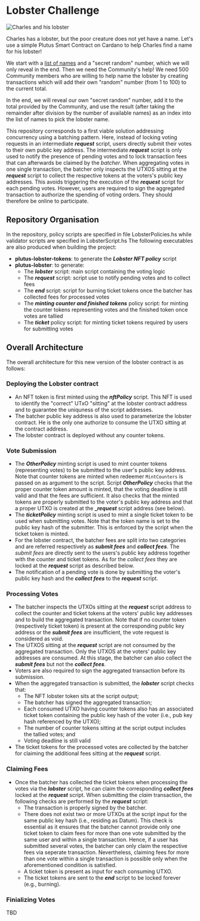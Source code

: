 # Lobster Challenge

![Charles and his lobster](lobster.jpg "Charles and his lobster")

Charles has a lobster, but the poor creature does not yet have a name.
Let's use a simple Plutus Smart Contract on Cardano to help Charles find a name for his lobster!

We start with a [list of names](names.md) and a "secret random" number, which we will only reveal in the end.
Then we need the Community's help! We need 500 Community members who are willing to help name the lobster by
creating transactions which will add their own "random" number (from 1 to 100) to the current total.

In the end, we will reveal our own "secret random" number, add it to the total provided by the Community,
and use the result (after taking the remainder after division by the number of available names) as an index
into the list of names to pick the lobster name.

This repository corresponds to a first viable solution addressing concurrency using a batching pattern.
Here, instead of locking voting requests in an intermediate **_request_** script, users directly submit their votes to their own public key address.
The intermediate **_request_** script is only used to notify the presence of pending votes and to lock transaction fees that can afterwards be claimed by the _batcher_. When aggregating votes in one single transaction, the batcher only inspects the UTXOS sitting at the **_request_** script to collect the respective tokens at the voters's public key addresses. This avoids triggering the execution of the **_request_** script for each pending votes.
However, users are required to sign the aggregated transaction to authorize the spending of voting orders. They should therefore be online to participate.

## Repository Organisation
In the repository, policy scripts are specified in file LobsterPolicies.hs while validator scripts are specified in LobsterScript.hs
The following executables are also produced when building the project:
 - **plutus-lobster-tokens**: to generate the **_Lobster NFT policy_** script 
 - **plutus-lobster**: to generate:
      - The **_lobster_** script: main script containing the voting logic
      - The **_request_** script: script use to notify pending votes and to collect fees
      - The **_end_** script: script for burning ticket tokens once the batcher has collected fees for processed votes
      - The **_minting counter and finished tokens_** policy script: for minting the counter tokens representing votes and the finished token once votes are tallied
      - The **_ticket_** policy script: for minting ticket tokens required by users for submitting votes

## Overall Architecture
The overall architecture for this new version of the lobster contract is as follows:

### Deploying the Lobster contract
 - An NFT token is first minted using the **_nftPolicy_** script. This NFT is used to identify the "correct" UTxO "sitting" at the lobster contract address and to guarantee the uniquness of the script addresses.
 - The batcher public key address is also used to parameterize the lobster contract. He is the only one authorize to consume the UTXO sitting at the contract address.
 - The lobster contract is deployed without any counter tokens.

### Vote Submission
  - The **_OtherPolicy_** minting script is used to mint counter tokens (representing votes) to be submitted to the user's public key address. Note that counter tokens are minted when redeemer `MintCounters` is passed on as argument to the script. Script **_OtherPolicy_** checks that the proper counter token amount is minted, that the voting deadline is still valid and that the fees are sufficient. It also checks that the minted tokens are properly submitted to the voter's public key address and that a proper UTXO is created at the **__request_** script address (see below).
  - The **_ticketPolicy_** minting script is used to mint a single ticket token to be used when submitting votes. Note that the token name is set to the public key hash of the submitter. This is enforced by the script when the ticket token is minted.
  - For the lobster contract, the batcher fees are split into two categories and are referred respectively as **_submit fees_** and **_collect fees_**. The _submit fees_ are directly sent to the users's public key address together with the counter and ticket tokens. As for the _collect fees_ they are locked at the **_request_** script as described below.
  - The notification of a pending vote is done by submitting the voter's public key hash and the **_collect fees_** to the **_request_** script.

### Processing Votes
  - The batcher inspects the UTXOs sitting at the **_request_** script address to collect the counter and ticket tokens at the voters' public key addresses and to build the aggregated transaction. Note that if no counter token (respectively ticket token) is present at the corresponding public key address or the **_submit fees_** are insufficient, the vote request is considered as void.
  - The UTXOS sitting at the **_request_** script are not consumed by the aggregated transaction. Only the UTXOS at the voters' public key addresses are consumed. At this stage, the batcher can also collect the **_submit fees_** but not the **_collect fees_**.
  - Voters are also required to sign the aggregated transaction before its submission.
  - When the aggregated transaction is submitted, the **_lobster_** script checks that:
      - The NFT lobster token sits at the script output;
      - The batcher has signed the aggregated transaction;
      - Each consumed UTXO having counter tokens also has an associated ticket token containing the public key hash of the voter (i.e., pub key hash referenced by the UTXO);
      - The number of counter tokens sitting at the script output includes the tallied votes; and
      - Voting deadline is still valid
   - The ticket tokens for the processed votes are collected by the batcher for claiming the additional fees sitting at the **_request_** script.

### Claiming Fees
  - Once the batcher has collected the ticket tokens when processing the votes via the **_lobster_** script, he can claim the corresponding **_collect fees_** locked at the **_request_** script. When submitting the _claim_ transaction, the following checks are performed by the **_request_** script:
     - The transaction is properly signed by the batcher.
     - There does not exist two or more UTXOs at the script input for the same public key hash (i.e., residing as Datum). This check is essential as it ensures that the batcher cannot provide only one ticket token to claim fees for more than one vote submitted by the same user and within a single transaction. Hence, if a user has submitted several votes, the batcher can only claim the respective fees via seperate transaction. Nevertheless, claiming fees for more than one vote within a single transaction is possible only when the aforementioned condition is satisfied.
     - A ticket token is present as input for each consuming UTXO.
     - The ticket tokens are sent to the **_end_** script to be locked forever (e.g., burning).
     
### Finializing Votes
TBD
